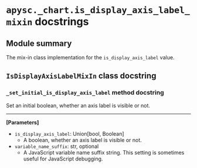 # `apysc._chart.is_display_axis_label_mixin` docstrings

## Module summary

The mix-in class implementation for the `is_display_axis_label` value.

## `IsDisplayAxisLabelMixIn` class docstring

### `_set_initial_is_display_axis_label` method docstring

Set an initial boolean, whether an axis label is visible or not.<hr>

**[Parameters]**

- `is_display_axis_label`: Union[bool, Boolean]
  - A boolean, whether an axis label is visible or not.
- `variable_name_suffix`: str, optional
  - A JavaScript variable name suffix string. This setting is sometimes useful for JavaScript debugging.